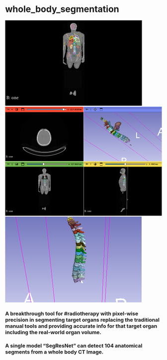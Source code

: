# whole_body_segmentation

![image_1](https://github.com/Alisoltan82/whole_body_seg/blob/main/wholebody_seg_output/Screenshot.png)
![image_2](https://github.com/Alisoltan82/whole_body_seg/blob/main/wholebody_seg_output/Screenshot_1.png)
![image_3](https://github.com/Alisoltan82/whole_body_seg/blob/main/wholebody_seg_output/Screenshot_2_3d.png)


### A breakthrough tool for #radiotherapy with pixel-wise precision in segmenting target organs replacing the traditional manual tools and providing accurate info for that target organ including the real-world organ volume.
### A single model “SegResNet” can detect 104 anatomical segments from a whole body CT Image.
